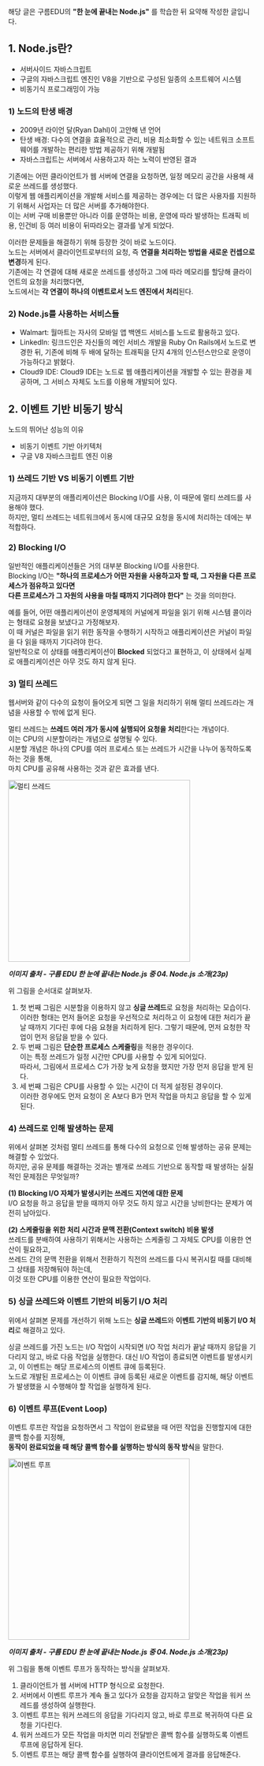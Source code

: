 해당 글은 구름EDU의 **"한 눈에 끝내는 Node.js"** 를 학습한 뒤 요약해 작성한 글입니다.

## 1. Node.js란?
- 서버사이드 자바스크립트
- 구글의 자바스크립트 엔진인 V8을 기반으로 구성된 일종의 소프트웨어 시스템
- 비동기식 프로그래밍이 가능

### 1) 노드의 탄생 배경
- 2009년 라이언 달(Ryan Dahl)이 고안해 낸 언어
- 탄생 배경: 다수의 연결을 효율적으로 관리, 비용 최소화할 수 있는 네트워크 소프트웨어를 개발하는 편리한 방법 제공하기 위해 개발됨
- 자바스크립트는 서버에서 사용하고자 하는 노력이 반영된 결과

기존에는 어떤 클라이언트가 웹 서버에 연결을 요청하면, 일정 메모리 공간을 사용해 새로운 쓰레드를 생성했다.  
이렇게 웹 애플리케이션을 개발해 서비스를 제공하는 경우에는 더 많은 사용자를 지원하기 위해서 사업자는 더 많은 서버를 추가해야한다.  
이는 서버 구매 비용뿐만 아니라 이를 운영하는 비용, 운영에 따라 발생하는 트래픽 비용, 인건비 등 여러 비용이 뒤따라오는 결과를 낳게 되었다.  

이러한 문제들을 해결하기 위해 등장한 것이 바로 노드이다.  
노드는 서버에서 클라이언트로부터의 요청, 즉 **연결을 처리하는 방법을 새로운 컨셉으로 변경**하게 된다.  
기존에는 각 연결에 대해 새로운 쓰레드를 생성하고 그에 따라 메모리를 할당해 클라이언트의 요청을 처리했다면,  
노드에서는 **각 연결이 하나의 이벤트로서 노드 엔진에서 처리**된다.

### 2) Node.js를 사용하는 서비스들
- Walmart: 월마트는 자사의 모바일 앱 백엔드 서비스를 노드로 활용하고 있다.  
- LinkedIn: 링크드인은 자신들의 메인 서비스 개발을 Ruby On Rails에서 노드로 변경한 뒤, 기존에 비해 두 배에 달하는 트래픽을 단지 4개의 인스턴스만으로 운영이 가능하다고 밝혔다.
- Cloud9 IDE: Cloud9 IDE는 노드로 웹 애플리케이션을 개발할 수 있는 환경을 제공하며, 그 서비스 자체도 노드를 이용해 개발되어 있다.  

## 2. 이벤트 기반 비동기 방식
노드의 뛰어난 성능의 이유
- 비동기 이벤트 기반 아키텍처
- 구글 V8 자바스크립트 엔진 이용

### 1) 쓰레드 기반 VS 비동기 이벤트 기반
지금까지 대부분의 애플리케이션은 Blocking I/O를 사용, 이 때문에 멀티 쓰레드를 사용해야 했다.  
하지만, 멀티 쓰레드는 네트워크에서 동시에 대규모 요청을 동시에 처리하는 데에는 부적합하다.  

### 2) Blocking I/O 
일반적인 애플리케이션들은 거의 대부분 Blocking I/O를 사용한다.  
Blocking I/O는 **"하나의 프로세스가 어떤 자원을 사용하고자 할 때, 그 자원을 다른 프로세스가 점유하고 있다면  
다른 프로세스가 그 자원의 사용을 마칠 때까지 기다려야 한다"** 는 것을 의미한다.  

예를 들어, 어떤 애플리케이션이 운영체제의 커널에게 파일을 읽기 위해 시스템 콜이라는 형태로 요쳥을 보냈다고 가정해보자.  
이 때 커널은 파일을 읽기 위한 동작을 수행하기 시작하고 애플리케이션은 커널이 파일을 다 읽을 때까지 기다려야 한다.  
일반적으로 이 상태를 애플리케이션이 **Blocked** 되었다고 표현하고, 이 상태에서 실제로 애플리케이션은 아무 것도 하지 않게 된다.  

### 3) 멀티 쓰레드
웹서버와 같이 다수의 요청이 들어오게 되면 그 일을 처리하기 위해 멀티 쓰레드라는 개념을 사용할 수 밖에 없게 된다.  

멀티 쓰레드는 **쓰레드 여러 개가 동시에 실행되어 요청을 처리**한다는 개념이다.  
이는 CPU의 시분할이라는 개념으로 설명될 수 있다.  
시분할 개념은 하나의 CPU를 여러 프로세스 또는 쓰레드가 시간을 나누어 동작하도록 하는 것을 통해,  
마치 CPU를 공유해 사용하는 것과 같은 효과를 낸다.  

<img width="369" alt="멀티 쓰레드" src="https://user-images.githubusercontent.com/53208493/80267614-e7e9ae80-86dc-11ea-9317-52193741f175.PNG">

***이미지 출처 - 구름 EDU 한 눈에 끝내는 Node.js 중 04. Node.js 소개(23p)***   

위 그림을 순서대로 살펴보자.
1. 첫 번째 그림은 시분할을 이용하지 않고 **싱글 쓰레드**로 요청을 처리하는 모습이다.  
이러한 형태는 먼저 들어온 요청을 우선적으로 처리하고 이 요청에 대한 처리가 끝날 때까지 기다린 후에 다음 요쳥을 처리하게 된다. 그렇기 때문에, 먼저 요청한 작업이 먼저 응답을 받을 수 있다. 
2. 두 번째 그림은 **단순한 프로세스 스케줄링**을 적용한 경우이다.  
이는 특정 쓰레드가 일정 시간만 CPU를 사용할 수 있게 되어있다.   
따라서, 그림에서 프로세스 C가 가장 늦게 요청을 했지만 가장 먼저 응답을 받게 된다.  
3. 세 번째 그림은 CPU를 사용할 수 있는 시간이 더 적게 설정된 경우이다.   
이러한 경우에도 먼저 요청이 온 A보다 B가 먼저 작업을 마치고 응답을 할 수 있게 된다.  

### 4) 쓰레드로 인해 발생하는 문제
위에서 살펴본 것처럼 멀티 쓰레드를 통해 다수의 요청으로 인해 발생하는 공유 문제는 해결할 수 있었다.  
하지만, 공유 문제를 해결하는 것과는 별개로 쓰레드 기반으로 동작할 때 발생하는 실질적인 문제점은 무엇일까?  

**(1) Blocking I/O 자체가 발생시키는 쓰레드 지연에 대한 문제**    
I/O 요청을 하고 응답을 받을 때까지 아무 것도 하지 않고 시간을 낭비한다는 문제가 여전히 남아있다.  

**(2) 스케줄링을 위한 처리 시간과 문맥 전환(Context switch) 비용 발생**  
쓰레드를 분배하여 사용하기 위해서는 사용하는 스케줄링 그 자체도 CPU를 이용한 연산이 필요하고,  
쓰레드 간의 문맥 전환을 위해서 전환하기 직전의 쓰레드를 다시 복귀시킬 때를 대비해 그 상태를 저장해둬야 하는데,  
이것 또한 CPU를 이용한 연산이 필요한 작업이다.  

### 5) 싱글 쓰레드와 이벤트 기반의 비동기 I/O 처리
위에서 살펴본 문제를 개선하기 위해 노드는 **싱글 쓰레드**와 **이벤트 기반의 비동기 I/O 처리**로 해결하고 있다.  

싱글 쓰레드를 가진 노드는 I/O 작업이 시작되면 I/O 작업 처리가 끝날 때까지 응답을 기다리지 않고, 바로 다음 작업을 실행한다. 대신 I/O 작업이 종료되면 이벤트를 발생시키고, 이 이벤트는 해당 프로세스의 이벤트 큐에 등록된다.  
노드로 개발된 프로세스는 이 이벤트 큐에 등록된 새로운 이벤트를 감지해, 해당 이벤트가 발생했을 시 수행해야 할 작업을 실행하게 된다.   

### 6) 이벤트 루프(Event Loop)
이벤트 루프란 작업을 요청하면서 그 작업이 완료됐을 때 어떤 작업을 진행할지에 대한 콜백 함수를 지정해,  
**동작이 완료되었을 때 해당 콜백 함수를 실행하는 방식의 동작 방식**을 말한다.

<img width="368" alt="이벤트 루프" src="https://user-images.githubusercontent.com/53208493/80272738-08c6f980-8707-11ea-9845-988637c7aff1.PNG">


***이미지 출처 - 구름 EDU 한 눈에 끝내는 Node.js 중 04. Node.js 소개(23p)*** 

위 그림을 통해 이벤트 루프가 동작하는 방식을 살펴보자.  
1. 클라이언트가 웹 서버에 HTTP 형식으로 요청한다.
2. 서버에서 이벤트 루프가 계속 돌고 있다가 요청을 감지하고 알맞은 작업을 워커 쓰레드를 생성하여 실행한다.  
3. 이벤트 루프는 워커 쓰레드의 응답을 기다리지 않고, 바로 루프로 복귀하여 다른 요청을 기다린다.
4. 워커 쓰레드가 모든 작업을 마치면 미리 전달받은 콜백 함수를 실행하도록 이벤트 루프에 응답하게 된다.
5. 이벤트 루프는 해당 콜백 함수를 실행하여 클라이언트에게 결과를 응답해준다.  

